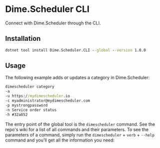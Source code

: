 ﻿# Dime.Scheduler CLI

Connect with Dime.Scheduler through the CLI.

## Installation

```cmd
dotnet tool install Dime.Scheduler.CLI --global --version 1.0.0
```

## Usage

The following example adds or updates a category in Dime.Scheduler:

```cmd
dimescheduler category
-a
-u https://mydimescheduler.io
-c myadministrator@mydimescheduler.com
-p mystrongpassword
-n Service order status
-h #32a852
```

The entry point of the global tool is the `dimescheduler` command. See the repo's wiki for a list of all commands and their parameters.
To see the parameters of a command, simply run the `dimescheduler` + `verb` + `--help` command and you'll get all the information you need:
